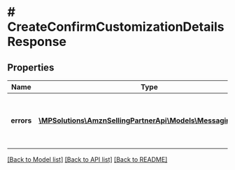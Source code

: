 # # CreateConfirmCustomizationDetailsResponse

## Properties

Name | Type | Description | Notes
------------ | ------------- | ------------- | -------------
**errors** | [**\MPSolutions\AmznSellingPartnerApi\Models\Messaging\Error[]**](Error.md) | A list of error responses returned when a request is unsuccessful. | [optional]

[[Back to Model list]](../../README.md#models) [[Back to API list]](../../README.md#endpoints) [[Back to README]](../../README.md)
